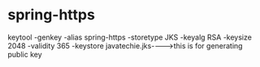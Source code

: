 # spring-https
keytool -genkey -alias spring-https -storetype JKS -keyalg RSA -keysize 2048 -validity 365 -keystore javatechie.jks---->this is for generating public key
